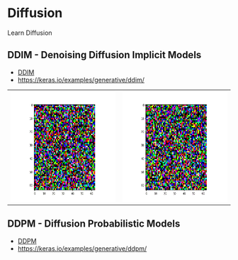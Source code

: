# Diffusion
Learn Diffusion

## DDIM - Denoising Diffusion Implicit Models
- [DDIM](https://arxiv.org/abs/2105.05233) 
- https://keras.io/examples/generative/ddim/

<table>
  <tr>
    <td><img src="./ddim/assets/flowers.gif" width="250" height="250" title="Noise to Flower"></td>
    <td><img src="./ddim/assets/butterfly.gif" width="250" height="250" title="Noise to butterfly"></td>
  </tr>
</table>

## DDPM - Diffusion Probabilistic Models
- [DDPM](https://arxiv.org/abs/2105.05233) 
- https://keras.io/examples/generative/ddpm/



